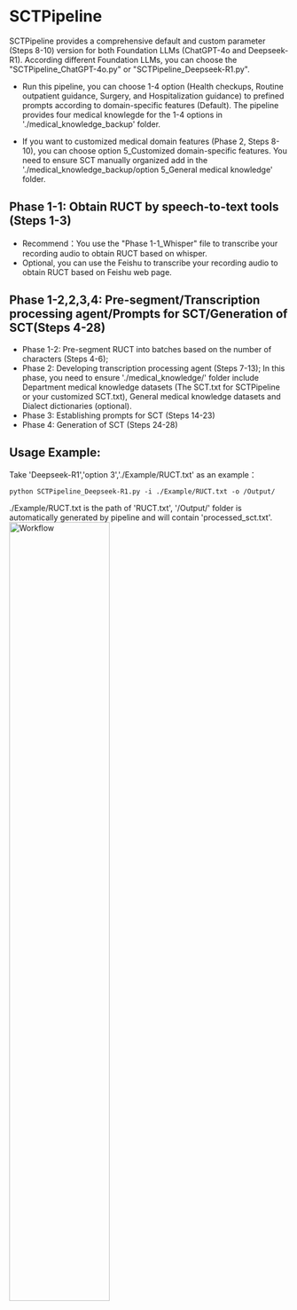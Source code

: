 # SCTPipeline
SCTPipeline provides a comprehensive default and custom parameter (Steps 8-10) version for both Foundation LLMs (ChatGPT-4o and Deepseek-R1).
According different Foundation LLMs, you can choose the "SCTPipeline_ChatGPT-4o.py" or "SCTPipeline_Deepseek-R1.py".
* Run this pipeline, you can choose 1-4 option (Health checkups, Routine outpatient guidance, Surgery, and Hospitalization guidance) to prefined prompts according to domain-specific features (Default). The pipeline provides four medical knowlegde for the 1-4 options in './medical_knowledge_backup' folder. 
  
* If you want to customized medical domain features (Phase 2, Steps 8-10), you can choose option 5_Customized domain-specific features. You need to ensure SCT manually organized add in the './medical_knowledge_backup/option 5_General medical knowledge' folder.

## Phase 1-1: Obtain RUCT by speech-to-text tools (Steps 1-3)
* Recommend：You use the "Phase 1-1_Whisper" file  to transcribe your recording audio to obtain RUCT based on whisper.
* Optional, you can use the Feishu to transcribe your recording audio to obtain RUCT based on Feishu web page.

## Phase 1-2,2,3,4: Pre-segment/Transcription processing agent/Prompts for SCT/Generation of SCT(Steps 4-28)

* Phase 1-2: Pre-segment RUCT into batches based on the number of characters (Steps 4-6);
* Phase 2: Developing transcription processing agent (Steps 7-13);
  In this phase, you need to ensure './medical_knowledge/' folder include Department medical knowledge datasets (The SCT.txt for SCTPipeline or your customized SCT.txt), General medical knowledge datasets and Dialect dictionaries (optional).
* Phase 3: Establishing prompts for SCT (Steps 14-23)
* Phase 4: Generation of SCT (Steps 24-28)

## Usage Example: 
Take 'Deepseek-R1','option 3','./Example/RUCT.txt' as an example：

`python SCTPipeline_Deepseek-R1.py -i ./Example/RUCT.txt -o /Output/`

./Example/RUCT.txt is the path of 'RUCT.txt', '/Output/' folder is automatically generated by pipeline and will contain 'processed_sct.txt'.
<img src="https://github.com/user-attachments/assets/6b787e73-47bd-4dd4-9301-6ed1c503ff49" style="width:60%; height:auto;" alt="Workflow" />
